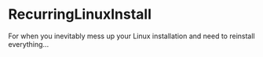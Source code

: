 # RecurringLinuxInstall
For when you inevitably mess up your Linux installation and need to reinstall everything...
